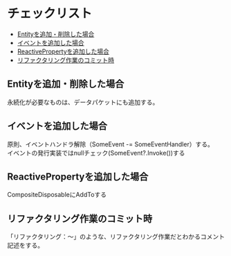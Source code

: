 # チェックリスト

- [Entityを追加・削除した場合](#entityを追加削除した場合)
- [イベントを追加した場合](#イベントを追加した場合)
- [ReactivePropertyを追加した場合](#reactivepropertyを追加した場合)
- [リファクタリング作業のコミット時](#リファクタリング作業のコミット時)

## Entityを追加・削除した場合

永続化が必要なものは、データパケットにも追加する。

## イベントを追加した場合

原則、イベントハンドラ解除（SomeEvent -= SomeEventHandler）する。  
イベントの発行実装ではnullチェック(SomeEvent?.Invoke())する

## ReactivePropertyを追加した場合

CompositeDisposableにAddToする

## リファクタリング作業のコミット時

「リファクタリング：～」のような、リファクタリング作業だとわかるコメント記述をする。
